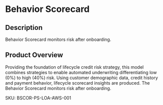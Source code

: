# Behavior Scorecard

## Description
Behavior Scorecard monitors risk after onboarding.  

## Product Overview
Providing the foundation of lifecycle credit risk strategy, this model combines strategies to enable automated underwriting differentiating low (0%) to high (40%) risk. Using customer demographic data, credit history and payment behavior, lifecycle scorecard insights are produced. The Behavior Scorecard monitors risk after onboarding.

SKU: BSCOR-PS-LOA-AWS-001
